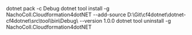 dotnet pack -c Debug
dotnet tool install -g NachoColl.Cloudformation4dotNET --add-source D:\Git\cf4dotnet\dotnet-cf4dotnet\src\tool\bin\Debug\ --version 1.0.0
dotnet tool uninstall -g NachoColl.Cloudformation4dotNET